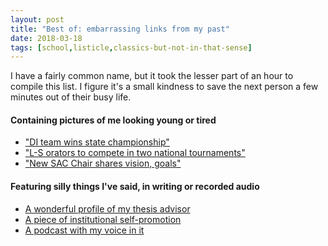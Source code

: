 ```yaml
---
layout: post
title: "Best of: embarrassing links from my past"
date: 2018-03-18
tags: [school,listicle,classics-but-not-in-that-sense]
---
```


I have a fairly common name, but it took the lesser part of an hour to compile
this list. I figure it's a small kindness to save the next person a few minutes
out of their busy life.

#### Containing pictures of me looking young or tired
* ["DI team wins state championship"](https://sudbury.wickedlocal.com/x303487800/DI-team-wins-state-championship)
* ["L-S orators to compete in two national tournaments"](https://www.wickedlocal.com/x586052041/L-S-orators-to-compete-in-nationals)
* ["New SAC Chair shares vision, goals"](http://www.thedp.com/article/2015/11/student-activities-council-announces-new-chair)

#### Featuring silly things I've said, in writing or recorded audio
* [A wonderful profile of my thesis advisor](http://thepenngazette.com/peter-strucks-odyssey/)
* [A piece of institutional self-promotion](https://news.upenn.edu/news/penn-student-theater-sparkles-platt-student-performing-arts-house)
* [A podcast with my voice in it](https://soundcloud.com/dailypenn/locust-pocus-3-philo-and-esoterica?in=dailypenn/sets/locust-pocus#t=0:00)